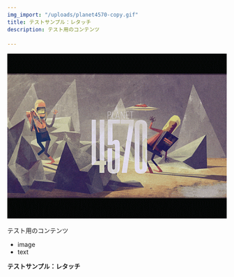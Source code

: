 ```yaml
---
img_import: "/uploads/planet4570-copy.gif"
title: テストサンプル：レタッチ
description: テスト用のコンテンツ

---
```

![](/uploads/planet4570-copy.gif)

テスト用のコンテンツ

* image
* text

**テストサンプル：レタッチ**